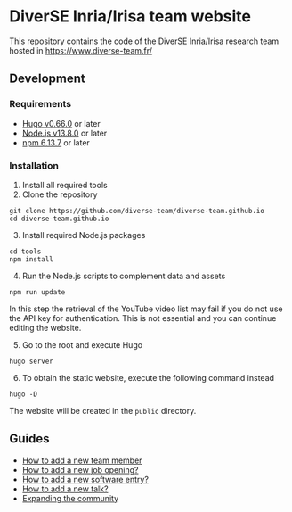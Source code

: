 # DiverSE Inria/Irisa team website

This repository contains the code of the DiverSE Inria/Irisa research team hosted in https://www.diverse-team.fr/

## Development

### Requirements

* [Hugo v0.66.0](https://gohugo.io/) or later
* [Node.js v13.8.0](https://nodejs.org/) or later
* [npm 6.13.7](https://www.npmjs.com/) or later

### Installation

1. Install all required tools
2. Clone the repository

```
git clone https://github.com/diverse-team/diverse-team.github.io
cd diverse-team.github.io
```

3. Install required Node.js packages
```
cd tools
npm install
```

4. Run the Node.js scripts to complement data and assets

```
npm run update
```

In this step the retrieval of the YouTube video list may fail if you do not use the API key for authentication. This is not essential and you can continue editing the website.

5. Go to the root and execute Hugo

```
hugo server
```

6. To obtain the static website, execute the following command instead

```
hugo -D
```

The website will be created in the `public` directory.

## Guides

- [How to add a new team member](docs/team.md)
- [How to add a new job opening?](docs/positions.md)
- [How to add a new software entry?](docs/software.md)
- [How to add a new talk?](docs/talks.md)
- [Expanding the community](docs/community.md)